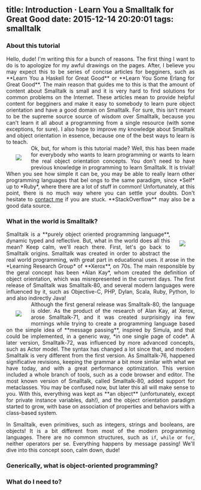 title: Introduction · Learn You a Smalltalk for Great Good
date: 2015-12-14 20:20:01
tags: smalltalk
---

### About this tutorial

<div style="text-align: justify">
Hello, dude! I'm writing this for a bunch of reasons. The first thing I want to do is to apologize for my awful drawings on the pages. After, I believe you may expect this to be series of concise articles for begginers, such as **Learn You a Haskell for Great Good** or **Learn You Some Erlang for Great Good**. The main reason that guides me to this is that the amount of content about Smalltalk is small and it is very hard to find solutions for common problems on the Internet. These articles mean to provide helpful content for begginers and make it easy to somebody to learn pure object orientation and have a good domain on Smalltalk. For sure, this isn't meant to be the supreme source source of wisdom over Smalltalk, because you can't learn it all about a programming from a single resource (with some exceptions, for sure). I also hope to improve my knowledge about Smalltalk and object orientation in essence, because one of the best ways to learn is to teach.
</div>

<img src="/assets/learn_you_smalltalk_1_1.png" style="float: left; padding: 25px;" draggable="false" />

<div style="text-align: justify">
Ok, but, for whom is this tutorial made? Well, this has been made for everybody who wants to learn programming or wants to learn the real object orientation concepts. You don't need to have previous knowledge in programming to learn Smalltalk. It is trivial! When you see how simple it can be, you may be able to really learn other programming languages that bel ongs to the same paradigm, since *Self* up to *Ruby*, where there are a lot of stuff in common! Unfortunately, at this point, there is no much way where you can settle your doubts. Don't hesitate to <a href="mailto:marcelocamargo@linuxmail.org">contact me</a> if you are stuck. **StackOverflow** may also be a good data source.
</div>

### What in the world is Smalltalk?

<img src="/assets/learn_you_smalltalk_1_2.png" style="float: right; padding: 25px;" draggable="false" />

<div style="text-align: justify">
Smalltalk is a **purely object oriented programming language**, dynamic typed and reflective. But, what in the world does all this mean? Keep calm, we'll reach there. First, let's go back to Smalltalk origins. Smalltalk was created in order to abstract the real world programming, with great part in educational uses. it arose in the *Learning Research Group* of **Xerox**, on 70s. The main responsible by the geral concept has been *Alan Kay*, whom created the definition of object orientation, which was misrepresented in the current days. The first release of Smalltalk was Smalltalk-80, and several modern languages were influenced by it, such as Objective-C, PHP, Dylan, Scala, Ruby, Python, Io and also indirectly Java!
</div>

<img src="/assets/learn_you_smalltalk_1_3.png" style="float: left; padding: 25px;" draggable="false" />

<div style="text-align: justify">
Although the first general release was Smalltalk-80, the language is older. As the product of the research of Alan Kay, at Xerox, arose Smalltalk-71, and it was created surprisingly ina few mornings while trying to create a programming language based on the simple idea of **message passing**, inspired by Simula, and that could be implemented, in a generic way, *in one single page of code*. A later version, Smalltalk-72, was influenced by more advanced concepts, such as Actor model. The syntax has changed a lot since that, and modern Smalltalk is very different from the first version. As Smalltalk-76, happened significative revisions, keeping the grammar a bit more similar with what we have today, and with a great performance optimization. This version included a whole branch of tools, such as a code browser and editor. The most known version of Smalltalk, called Smalltalk-80, added support for metaclasses. You may be confused now, but later this all will make sense to you. With this, everything was kept as **an object** (unfortunately, except for private instance variables, dah!), and the object orientation paradigm started to grow, with base on association of properties and behaviors with a class-based system.

In Smalltalk, even primitives, such as integers, strings and booleans, are objects! It is a bit different from most of the modern programming languages. There are no common structures, such as `if`, `while` or `for`, neither operators per se. Everything happens by message passing! We'll dive into this concept soon, calm down, dude!
</div>

### Generically, what is object-oriented programming?



### What do I need to?

